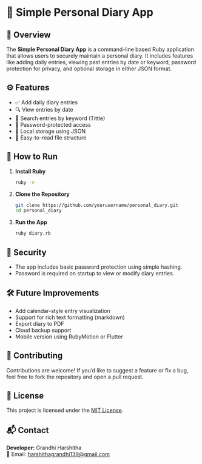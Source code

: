 # 📝 Simple Personal Diary App

## 📌 Overview

The **Simple Personal Diary App** is a command-line based Ruby application that allows users to securely maintain a personal diary. It includes features like adding daily entries, viewing past entries by date or keyword, password protection for privacy, and optional storage in either JSON  format.

## ⚙️ Features

- ✅ Add daily diary entries
- 🔍 View entries by date
- 🔑 Search entries by keyword (Tittle)
- 🔐 Password-protected access
- 💾 Local storage using JSON
- 📂 Easy-to-read file structure


## 🚀 How to Run

1. **Install Ruby**
   ```bash
   ruby -v
   ```

2. **Clone the Repository**
   ```bash
   git clone https://github.com/yourusername/personal_diary.git
   cd personal_diary
   ```

3. **Run the App**
   ```bash
   ruby diary.rb
   ```

## 🔐 Security

- The app includes basic password protection using simple hashing.
- Password is required on startup to view or modify diary entries.

## 🛠 Future Improvements

- Add calendar-style entry visualization
- Support for rich text formatting (markdown)
- Export diary to PDF
- Cloud backup support
- Mobile version using RubyMotion or Flutter

## 🤝 Contributing

Contributions are welcome! If you’d like to suggest a feature or fix a bug, feel free to fork the repository and open a pull request.

## 📜 License

This project is licensed under the [MIT License](LICENSE).

## 📬 Contact

**Developer:** Grandhi Harshitha  
📧 Email: [harshithagrandhi139@gmail.com](harshithagrandhi139@gmail.com)  
